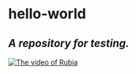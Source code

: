 # __hello-world__
## _A repository for testing._

[![The video of `Rubia`](https://i2.hdslb.com/bfs/archive/fc46c3b5d3cba34ebfd0275f88ae2ab2802b62e6.jpg@336w_190h.webp)](https://www.bilibili.com/video/BV1Yv4y1o7dw?p=1&t=1)
 

